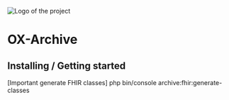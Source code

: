 ![Logo of the project](https://raw.githubusercontent.com/jehna/readme-best-practices/master/sample-logo.png)
# OX-Archive
## Installing / Getting started
[Important generate FHIR classes] php bin/console archive:fhir:generate-classes
